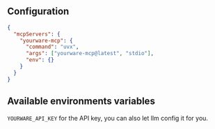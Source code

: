 ## Configuration

```json
{
  "mcpServers": {
    "yourware-mcp": {
      "command": "uvx",
      "args": ["yourware-mcp@latest", "stdio"],
      "env": {}
    }
  }
}
```

## Available environments variables

`YOURWARE_API_KEY` for the API key, you can also let llm config it for you.

